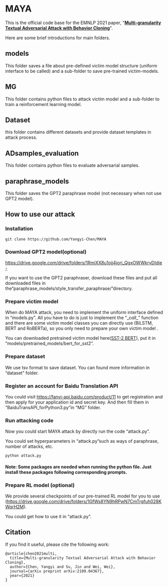 # MAYA

This is the official code base for the EMNLP 2021 paper, "[**Multi-granularity Textual Adversarial Attack with Behavior Cloning**](https://aclanthology.org/2021.emnlp-main.371.pdf)".

Here are some brief introductions for main folders.

## models

This folder  saves a file about pre-defined victim model structure (uniform interface to be called) and a sub-folder to save pre-trained victim-models.

## MG

This folder contains  python files to attack victim model and a sub-folder to train a reinforcement learning model. 

## Dataset

this folder contains different datasets and provide dataset templates in attack process.

## ADsamples_evaluation

This folder contains python files to evaluate adversarial samples.

## paraphrase_models

This folder saves the GPT2 paraphrase model (not necessary when not use GPT2 model).

## How to use our attack

### Installation

```
git clone https://github.com/Yangyi-Chen/MAYA
```

### Download GPT2 model(optional)

https://drive.google.com/drive/folders/1RmiXX8u1ojj4jorj_QgxOWWkryDIdie-

If you want to use the GPT2 paraphraser, download these files and put all downloaded files in the“paraphrase_models/style_transfer_paraphrase/”directory.

### Prepare victim model

When do MAYA attack, you need to implement the uniform interface defined in “models.py”. All you have to do is just to implement the “\__call__” function and there are some victim model classes you can directly use (BiLSTM, BERT and RoBERTa), so you only need to prepare your own victim model .

You can downloaded pretrained victim model here([SST-2 BERT](https://drive.google.com/drive/folders/1T9dq05YcVluuQ9UpEpg_KHya51HycuYU)), put it in “models/pretrained_models/bert_for_sst2”.

### Prepare dataset

We use tsv format to save dataset. You can found more information in “dataset” folder.

### Register an account for Baidu Translation API

You could visit https://fanyi-api.baidu.com/product/11 to get registration and then apply for your application id and secret key. And then fill them in “BaiduTransAPI_forPython3.py”in “MG” folder.

### Run attacking code

Now you could start MAYA attack by directly run the code “attack.py”.

You could set hyperparameters in “attack.py”such as ways of paraphrase, number of attacks, etc. 

```
python attack.py
```

#### **Note**: Some packages are needed when running the python file. Just install these packages following corresponding prompts.

### Prepare RL model (optional)

We provide several checkpoints of our pre-trained RL model for you to use (https://drive.google.com/drive/folders/1GfWs8YN9hRPwN7CmTrgfuh028KWqrH2M).

You could get how to use it in “attack.py”.



## Citation

If you find it useful, please cite the following work:



```
@article{chen2021multi,
  title={Multi-granularity Textual Adversarial Attack with Behavior Cloning},
  author={Chen, Yangyi and Su, Jin and Wei, Wei},
  journal={arXiv preprint arXiv:2109.04367},
  year={2021}
}
```


